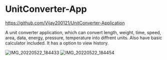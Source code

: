 # UnitConverter-App
https://github.com/Vijay200121/UnitConverter-Application

A unit converter application, which can convert length, weight, time, speed, area, data, energy, pressure, temperature into diffrent units.
Also have basic calculator included.
It has a option to view history.

![IMG_20220522_184433](https://user-images.githubusercontent.com/101310399/169697063-566cbf78-d4bf-446a-805c-3e26f20803e4.jpg)
![IMG_20220522_184454](https://user-images.githubusercontent.com/101310399/169697067-d2bd7b55-995f-433d-91a8-42becb050630.jpg)
